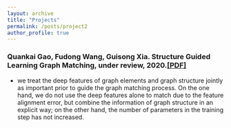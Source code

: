 ```yaml
---
layout: archive
title: "Projects"
permalink: /posts/project2
author_profile: true
---
```


###  **Quankai Gao**, Fudong Wang, Guisong Xia. Structure Guided Learning Graph Matching, under review, 2020.<a href="https://zerg-overmind.github.io/files/SGLGM.pdf" target="_blank">[PDF]</a>

* we treat the deep features of graph elements and graph structure jointly as important prior to guide the graph matching process. On the one hand, we do not use the deep features alone to match due to the feature alignment error, but combine the information of graph structure in an explicit way; on the other hand, the number of parameters in the training step has not increased.
